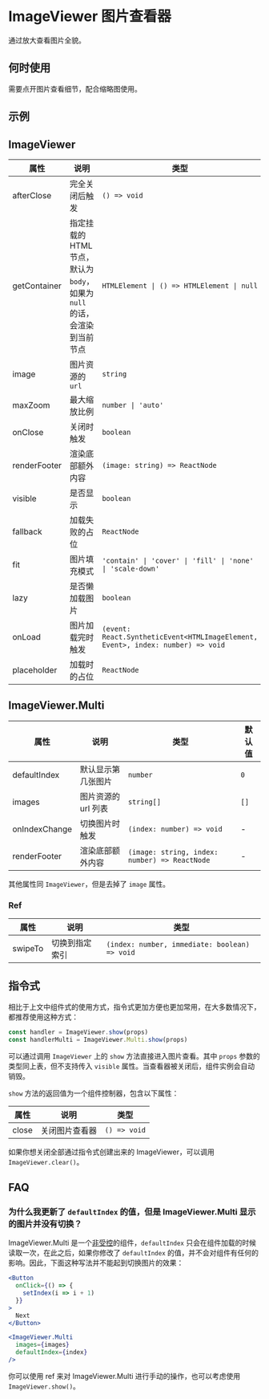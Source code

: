 # ImageViewer 图片查看器

通过放大查看图片全貌。

## 何时使用

需要点开图片查看细节，配合缩略图使用。

## 示例

<code src="./demos/demo1.tsx"></code>

## ImageViewer

| 属性         | 说明                                                                      | 类型                                                                            | 默认值          |
| ------------ | ------------------------------------------------------------------------- | ------------------------------------------------------------------------------- | --------------- |
| afterClose   | 完全关闭后触发                                                            | `() => void`                                                                    | -               |
| getContainer | 指定挂载的 HTML 节点，默认为 `body`，如果为 `null` 的话，会渲染到当前节点 | `HTMLElement \| () => HTMLElement \| null`                                      | `document.body` |
| image        | 图片资源的 `url`                                                          | `string`                                                                        | -               |
| maxZoom      | 最大缩放比例                                                              | `number \| 'auto'`                                                              | `3`             |
| onClose      | 关闭时触发                                                                | `boolean`                                                                       | -               |
| renderFooter | 渲染底部额外内容                                                          | `(image: string) => ReactNode`                                                  | -               |
| visible      | 是否显示                                                                  | `boolean`                                                                       | `false`         |
| fallback     | 加载失败的占位                                                            | `ReactNode`                                                                     | 默认占位        |
| fit          | 图片填充模式                                                              | `'contain' \| 'cover' \| 'fill' \| 'none' \| 'scale-down'`                      | `'fill'`        |
| lazy         | 是否懒加载图片                                                            | `boolean`                                                                       | `false`         |
| onLoad       | 图片加载完时触发                                                          | `(event: React.SyntheticEvent<HTMLImageElement, Event>, index: number) => void` | -               |
| placeholder  | 加载时的占位                                                              | `ReactNode`                                                                     | 默认占位        |

## ImageViewer.Multi

| 属性          | 说明                | 类型                                          | 默认值 |
| ------------- | ------------------- | --------------------------------------------- | ------ |
| defaultIndex  | 默认显示第几张图片  | `number`                                      | `0`    |
| images        | 图片资源的 url 列表 | `string[]`                                    | `[]`   |
| onIndexChange | 切换图片时触发      | `(index: number) => void`                     | -      |
| renderFooter  | 渲染底部额外内容    | `(image: string, index: number) => ReactNode` | -      |

其他属性同 `ImageViewer`，但是去掉了 `image` 属性。

### Ref

| 属性    | 说明           | 类型                                          |
| ------- | -------------- | --------------------------------------------- |
| swipeTo | 切换到指定索引 | `(index: number, immediate: boolean) => void` |

## 指令式

相比于上文中组件式的使用方式，指令式更加方便也更加常用，在大多数情况下，都推荐使用这种方式：

```ts | pure
const handler = ImageViewer.show(props)
const handlerMulti = ImageViewer.Multi.show(props)
```

可以通过调用 `ImageViewer` 上的 `show` 方法直接进入图片查看。其中 `props` 参数的类型同上表，但不支持传入 `visible` 属性。当查看器被关闭后，组件实例会自动销毁。

`show` 方法的返回值为一个组件控制器，包含以下属性：

| 属性  | 说明           | 类型         |
| ----- | -------------- | ------------ |
| close | 关闭图片查看器 | `() => void` |

如果你想关闭全部通过指令式创建出来的 ImageViewer，可以调用 `ImageViewer.clear()`。

## FAQ

### 为什么我更新了 `defaultIndex` 的值，但是 ImageViewer.Multi 显示的图片并没有切换？

ImageViewer.Multi 是一个[非受控](https://reactjs.org/docs/glossary.html#controlled-vs-uncontrolled-components)的组件，`defaultIndex` 只会在组件加载的时候读取一次，在此之后，如果你修改了 `defaultIndex` 的值，并不会对组件有任何的影响。因此，下面这种写法并不能起到切换图片的效果：

```jsx
<Button
  onClick={() => {
    setIndex(i => i + 1)
  }}
>
  Next
</Button>

<ImageViewer.Multi
  images={images}
  defaultIndex={index}
/>
```

你可以使用 ref 来对 ImageViewer.Multi 进行手动的操作，也可以考虑使用 `ImageViewer.show()`。
